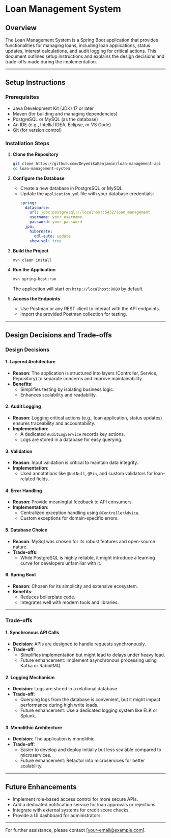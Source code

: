 # Loan Management System

## Overview
The Loan Management System is a Spring Boot application that provides functionalities for managing loans, including loan applications, status updates, interest calculations, and audit logging for critical actions. This document outlines setup instructions and explains the design decisions and trade-offs made during the implementation.

---

## Setup Instructions

### Prerequisites
- Java Development Kit (JDK) 17 or later
- Maven (for building and managing dependencies)
- PostgreSQL or MySQL (as the database)
- An IDE (e.g., IntelliJ IDEA, Eclipse, or VS Code)
- Git (for version control)

### Installation Steps

1. **Clone the Repository**
   ```bash
   git clone https://github.com/OnyedikaBenjamin/loan-management-api
   cd loan-management-system
   ```

2. **Configure the Database**
   - Create a new database in PostgreSQL or MySQL.
   - Update the `application.yml` file with your database credentials:
     ```yaml
     spring:
       datasource:
         url: jdbc:postgresql://localhost:5432/loan_management
         username: your_username
         password: your_password
       jpa:
         hibernate:
           ddl-auto: update
         show-sql: true
     ```

3. **Build the Project**
   ```bash
   mvn clean install
   ```

4. **Run the Application**
   ```bash
   mvn spring-boot:run
   ```
   The application will start on `http://localhost:8080` by default.

5. **Access the Endpoints**
   - Use Postman or any REST client to interact with the API endpoints.
   - Import the provided Postman collection for testing.

---

## Design Decisions and Trade-offs

### Design Decisions

#### 1. **Layered Architecture**
- **Reason**: The application is structured into layers (Controller, Service, Repository) to separate concerns and improve maintainability.
- **Benefits**:
  - Simplifies testing by isolating business logic.
  - Enhances scalability and readability.

#### 2. **Audit Logging**
- **Reason**: Logging critical actions (e.g., loan application, status updates) ensures traceability and accountability.
- **Implementation**:
  - A dedicated `AuditLogService` records key actions.
  - Logs are stored in a database for easy querying.

#### 3. **Validation**
- **Reason**: Input validation is critical to maintain data integrity.
- **Implementation**:
  - Used annotations like `@NotNull`, `@Min`, and custom validators for loan-related fields.

#### 4. **Error Handling**
- **Reason**: Provide meaningful feedback to API consumers.
- **Implementation**:
  - Centralized exception handling using `@ControllerAdvice`.
  - Custom exceptions for domain-specific errors.

#### 5. **Database Choice**
- **Reason**: MySql was chosen for its robust features and open-source nature.
- **Trade-offs**:
  - While PostgreSQL is highly reliable, it might introduce a learning curve for developers unfamiliar with it.

#### 6. **Spring Boot**
- **Reason**: Chosen for its simplicity and extensive ecosystem.
- **Benefits**:
  - Reduces boilerplate code.
  - Integrates well with modern tools and libraries.

---

### Trade-offs

#### 1. **Synchronous API Calls**
- **Decision**: APIs are designed to handle requests synchronously.
- **Trade-off**:
  - Simplifies implementation but might lead to delays under heavy load.
  - Future enhancement: Implement asynchronous processing using Kafka or RabbitMQ.

#### 2. **Logging Mechanism**
- **Decision**: Logs are stored in a relational database.
- **Trade-off**:
  - Querying logs from the database is convenient, but it might impact performance during high write loads.
  - Future enhancement: Use a dedicated logging system like ELK or Splunk.

#### 3. **Monolithic Architecture**
- **Decision**: The application is monolithic.
- **Trade-off**:
  - Easier to develop and deploy initially but less scalable compared to microservices.
  - Future enhancement: Refactor into microservices for better scalability.

---

## Future Enhancements
- Implement role-based access control for more secure APIs.
- Add a dedicated notification service for loan approvals or rejections.
- Integrate with external systems for credit score checks.
- Provide a UI dashboard for administrators.

---

For further assistance, please contact [your-email@example.com].

